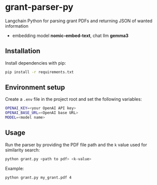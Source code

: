 # grant-parser-py
Langchain Python for parsing grant PDFs and returning JSON of wanted information

- embedding model **nomic-embed-text**, chat llm **gemma3**

## Installation

Install dependencies with pip:

```bash
pip install -r requirements.txt
```

## Environment setup

Create a `.env` file in the project root and set the following variables:

```bash
OPENAI_KEY=<your OpenAI API key>
OPENAI_BASE_URL=<OpenAI base URL>
MODEL=<model name>
```

## Usage

Run the parser by providing the PDF file path and the `k` value used for similarity search:

```bash
python grant.py <path to pdf> <k-value>
```

Example:

```bash
python grant.py my_grant.pdf 4
```
